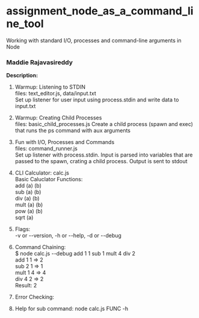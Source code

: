 # assignment_node_as_a_command_line_tool
Working with standard I/O, processes and command-line arguments in Node

<h3>Maddie Rajavasireddy</h3>
<b>Description:</b>   

1. Warmup: Listening to STDIN   
  files: text_editor.js, data/input.txt   
  Set up listener for user input using process.stdin and write data to input.txt  
  
2. Warmup: Creating Child Processes   
  files: basic_child_processes.js 
  Create a child process (spawn and exec) that runs the ps command with aux arguments    
3. Fun with I/O, Processes and Commands   
  files: command_runner.js   
  Set up listener with process.stdin. Input is parsed into variables that are passed to the spawn, crating a child process. Output is sent to stdout   
  
4. CLI Calculator: calc.js    
  Basic Caluclator Functions:   
  add (a) (b)   
  sub (a) (b)   
  div (a) (b)   
  mult (a) (b)   
  pow (a) (b)    
  sqrt (a)
  
5. Flags:   
  -v or --version, -h or --help, -d or --debug
  
6. Command Chaining:   
  $ node calc.js --debug add 1 1 sub 1 mult 4 div 2   
  add 1  1  =>  2   
  sub 2  1  =>  1    
  mult 1  4  =>  4    
  div 4  2  =>  2    
  Result: 2
  
7. Error Checking:   
  
8. Help for sub command: node calc.js FUNC -h   
